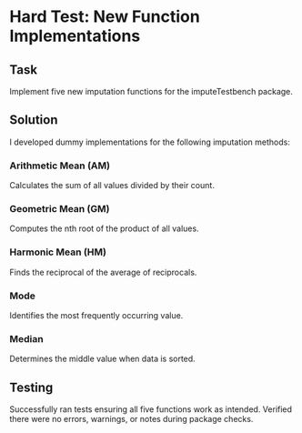 # Hard Test: New Function Implementations
 ## Task
 Implement five new imputation functions for the imputeTestbench package.

## Solution
I developed dummy implementations for the following imputation methods:

### Arithmetic Mean (AM) 
 Calculates the sum of all values divided by their count.
### Geometric Mean (GM) 
  Computes the nth root of the product of all values.
### Harmonic Mean (HM) 
  Finds the reciprocal of the average of reciprocals.
### Mode 
 Identifies the most frequently occurring value.
### Median 
 Determines the middle value when data is sorted.
## Testing
Successfully ran tests ensuring all five functions work as intended.
Verified there were no errors, warnings, or notes during package checks.
